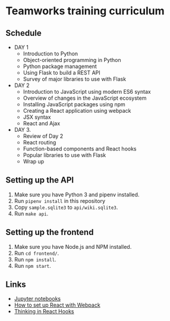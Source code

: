 # Teamworks training curriculum

## Schedule

* DAY 1
  * Introduction to Python
  * Object-oriented programming in Python
  * Python package management
  * Using Flask to build a REST API
  * Survey of major libraries to use with Flask
* DAY 2
  * Introduction to JavaScript using modern ES6 syntax	
  * Overview of changes in the JavaScript ecosystem
  * Installing JavaScript packages using npm
  * Creating a React application using webpack
  * JSX syntax
  * React and Ajax
* DAY 3.
  * Review of Day 2
  * React routing
  * Function-based components and React hooks
  * Popular libraries to use with Flask
  * Wrap up

## Setting up the API

1. Make sure you have Python 3 and pipenv installed.
2. Run `pipenv install` in this repository
3. Copy `sample.sqlite3` to `api/wiki.sqlite3`.
4. Run `make api`.

## Setting up the frontend

1. Make sure you have Node.js and NPM installed.
2. Run `cd frontend/`.
3. Run `npm install`.
4. Run `npm start`.

## Links

* [Jupyter notebooks](notebooks/)
* [How to set up React with Webpack](https://www.robinwieruch.de/minimal-react-webpack-babel-setup)
* [Thinking in React Hooks](https://wattenberger.com/blog/react-hooks)
